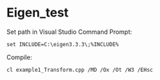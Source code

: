 # Eigen_test

Set path in Visual Studio Command Prompt:

    set INCLUDE=C:\eigen3.3.3\;%INCLUDE%

Compile:

    cl example1_Transform.cpp /MD /Ox /Ot /W3 /EHsc
